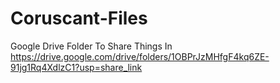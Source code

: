 # Coruscant-Files

Google Drive Folder To Share Things In
https://drive.google.com/drive/folders/1OBPrJzMHfgF4kq6ZE-91jg1Rq4XdlzC1?usp=share_link